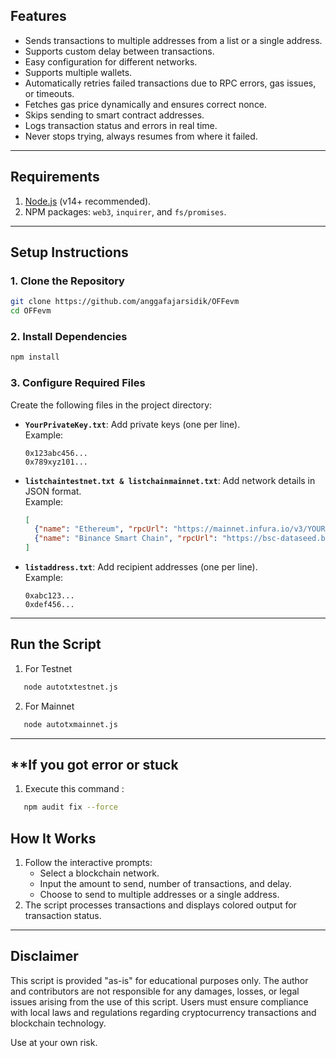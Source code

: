 ## **Features**
- Sends transactions to multiple addresses from a list or a single address.
- Supports custom delay between transactions.
- Easy configuration for different networks.
- Supports multiple wallets.
- Automatically retries failed transactions due to RPC errors, gas issues, or timeouts.
- Fetches gas price dynamically and ensures correct nonce.
- Skips sending to smart contract addresses.
- Logs transaction status and errors in real time.
- Never stops trying, always resumes from where it failed.
---

## **Requirements**
1. [Node.js](https://nodejs.org/) (v14+ recommended).
2. NPM packages: `web3`, `inquirer`, and `fs/promises`.

---

## **Setup Instructions**

### **1. Clone the Repository**
```bash
git clone https://github.com/anggafajarsidik/OFFevm
cd OFFevm
```

### **2. Install Dependencies**
```bash
npm install
```

### **3. Configure Required Files**
Create the following files in the project directory:  

- **`YourPrivateKey.txt`**: Add private keys (one per line).  
  Example:  
  ```
  0x123abc456...
  0x789xyz101...
  ```

- **`listchaintestnet.txt & listchainmainnet.txt`**: Add network details in JSON format.  
  Example:  
  ```json
  [
    {"name": "Ethereum", "rpcUrl": "https://mainnet.infura.io/v3/YOUR_INFURA_KEY", "chainId": 1, "symbol": "ETH"},
    {"name": "Binance Smart Chain", "rpcUrl": "https://bsc-dataseed.binance.org/", "chainId": 56, "symbol": "BNB"}
  ]
  ```

- **`listaddress.txt`**: Add recipient addresses (one per line).  
  Example:  
  ```
  0xabc123...
  0xdef456...
  ```

---

## **Run the Script**
1. For Testnet
```bash
   node autotxtestnet.js
   ```
2. For Mainnet
```bash
   node autotxmainnet.js
   ```
---
## **If you got error or stuck
1. Execute this command :
```bash
   npm audit fix --force
   ```

## **How It Works**
1. Follow the interactive prompts:
   - Select a blockchain network.
   - Input the amount to send, number of transactions, and delay.
   - Choose to send to multiple addresses or a single address.
2. The script processes transactions and displays colored output for transaction status.

---

## **Disclaimer**
This script is provided "as-is" for educational purposes only. The author and contributors are not responsible for any damages, losses, or legal issues arising from the use of this script. Users must ensure compliance with local laws and regulations regarding cryptocurrency transactions and blockchain technology.

Use at your own risk.
